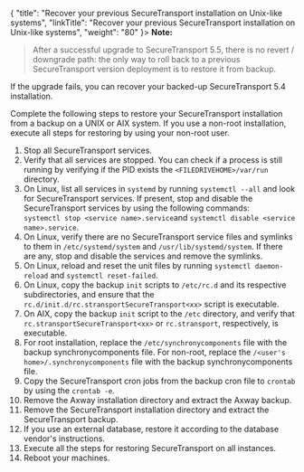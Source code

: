 {
    "title": "Recover your previous SecureTransport installation on Unix-like systems",
    "linkTitle": "Recover your previous SecureTransport installation on Unix-like systems",
    "weight": "80"
}> **Note:**
>
> After a successful upgrade to SecureTransport 5.5, there is no revert / downgrade path: the only way to roll back to a previous SecureTransport version deployment is to restore it from backup.

If the upgrade fails, you can recover your backed-up <span class="mc-variable axway_variables.Component_Short_Name variable">SecureTransport</span> 5.4 installation.

Complete the following steps to restore your <span class="mc-variable axway_variables.Component_Short_Name variable">SecureTransport</span> installation from a backup on a UNIX or AIX system. If you use a non-root installation, execute all steps for restoring by using your non-root user.

1.  Stop all <span class="mc-variable axway_variables.Component_Short_Name variable">SecureTransport</span> services.
2.  Verify that all services are stopped. You can check if a process is still running by verifying if the PID exists the `<FILEDRIVEHOME>/var/run` directory.
3.  On Linux, list all services in `systemd` by running `systemctl --all` and look for <span class="mc-variable axway_variables.Component_Short_Name variable">SecureTransport</span> services. If present, stop and disable the SecureTransport services by using the following commands:  
    `systemctl stop <service name>.service`and `systemctl disable <service name>.service`.
4.  On Linux, verify there are no SecureTransport service files and symlinks to them in `/etc/systemd/system` and `/usr/lib/systemd/system`. If there are any, stop and disable the services and remove the symlinks.
5.  On Linux, reload and reset the unit files by running `systemctl daemon-reload` and `systemctl reset-failed`.
6.  On Linux, copy the backup `init` scripts to `/etc/rc.d` and its respective subdirectories, and ensure that the `rc.d/init.d/rc.stransportSecureTransport<xx>` script is executable.
7.  On AIX, copy the backup `init` script to the `/etc` directory, and verify that `rc.stransportSecureTransport<xx>` or `rc.stransport`, respectively, is executable.
8.  For root installation, replace the `/etc/synchronycomponents` file with the backup synchronycomponents file. For non-root, replace the `/<user's home>/.synchronycomponents` file with the backup synchronycomponents file.
9.  Copy the <span class="mc-variable axway_variables.Component_Short_Name variable">SecureTransport</span> cron jobs from the backup cron file to `crontab` by using the `crontab -e`.
10. Remove the Axway installation directory and extract the Axway backup.
11. Remove the SecureTransport installation directory and extract the SecureTransport backup.
12. If you use an external database, restore it according to the database vendor's instructions.
13. Execute all the steps for restoring SecureTransport on all instances.
14. Reboot your machines.
